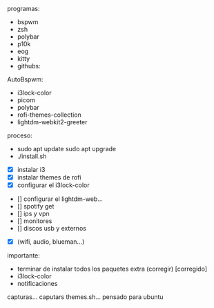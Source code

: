 programas:
- bspwm
- zsh
- polybar
- p10k
- eog
- kitty
- githubs:

AutoBspwm:
- i3lock-color
- picom
- polybar
- rofi-themes-collection
- lightdm-webkit2-greeter

proceso: 
- sudo apt update sudo apt upgrade
- ./install.sh

- [x] instalar i3
- [x] instalar themes de rofi
- [x] configurar el i3lock-color
- [] configurar el lightdm-web...
- [] spotify get
- [] ips y vpn
- [] monitores
- [] discos usb y externos

- [x] (wifi, audio, blueman...)

importante: 
- terminar de instalar todos los paquetes extra (corregir) [corregido]
- i3lock-color
- notificaciones






capturas... caputars themes.sh...
pensado para ubuntu
